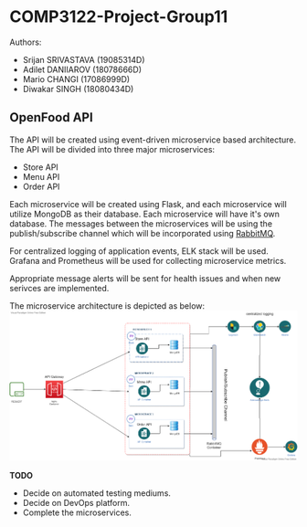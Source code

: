 # COMP3122-Project-Group11

Authors:
- Srijan SRIVASTAVA (19085314D)
- Adilet DANIIAROV (18078666D)
- Mario CHANGI (17086999D)
- Diwakar SINGH (18080434D)

## OpenFood API

The API will be created using event-driven microservice based architecture.
The API will be divided into three major microservices:
- Store API
- Menu API
- Order API

Each microservice will be created using Flask, and each microservice will utilize MongoDB as their database. Each microservice will have it's own database.
The messages between the microservices will be using the publish/subscribe channel which will be incorporated using [RabbitMQ](https://www.rabbitmq.com/).

For centralized logging of application events, ELK stack will be used.
Grafana and Prometheus will be used for collecting microservice metrics.

Appropriate message alerts will be sent for health issues and when new serivces are implemented.

The microservice architecture is depicted as below:
![Microservice Architecture of the API:](img/MicroservicesDiagram.png)


**TODO** 
- Decide on automated testing mediums.
- Decide on DevOps platform.
- Complete the microservices.
